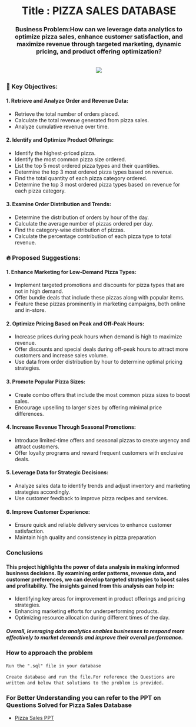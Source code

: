 <h1 align="center">Title : PIZZA SALES DATABASE</h1>

<div align= "center">
    <h3>Business Problem:How can we leverage data analytics to optimize pizza sales, enhance customer satisfaction, and maximize revenue through targeted marketing, dynamic pricing, and product offering optimization?</h3><br>
    <img src=![](https://github.com/Singhyash9009/Pizza-Sales/blob/main/Pizza%20Sales.png)
>
</div>

### 📄 Key Objectives:

#### 1. **Retrieve and Analyze Order and Revenue Data**:

* Retrieve the total number of orders placed.
* Calculate the total revenue generated from pizza sales.
* Analyze cumulative revenue over time.
#### 2. **Identify and Optimize Product Offerings**:

* Identify the highest-priced pizza.
* Identify the most common pizza size ordered.
* List the top 5 most ordered pizza types and their quantities.
* Determine the top 3 most ordered pizza types based on revenue.
* Find the total quantity of each pizza category ordered.
* Determine the top 3 most ordered pizza types based on revenue for each pizza category.
#### 3. **Examine Order Distribution and Trends**:

* Determine the distribution of orders by hour of the day.
* Calculate the average number of pizzas ordered per day.
* Find the category-wise distribution of pizzas.
* Calculate the percentage contribution of each pizza type to total revenue.

### :fire: Proposed Suggestions:

#### 1. **Enhance Marketing for Low-Demand Pizza Types**:

* Implement targeted promotions and discounts for pizza types that are not in high demand.
* Offer bundle deals that include these pizzas along with popular items.
* Feature these pizzas prominently in marketing campaigns, both online and in-store.
#### 2. **Optimize Pricing Based on Peak and Off-Peak Hours**:

* Increase prices during peak hours when demand is high to maximize revenue.
* Offer discounts and special deals during off-peak hours to attract more customers and increase sales volume.
* Use data from order distribution by hour to determine optimal pricing strategies.
#### 3. **Promote Popular Pizza Sizes**:

* Create combo offers that include the most common pizza sizes to boost sales.
* Encourage upselling to larger sizes by offering minimal price differences.
#### 4. **Increase Revenue Through Seasonal Promotions**:

* Introduce limited-time offers and seasonal pizzas to create urgency and attract customers.
* Offer loyalty programs and reward frequent customers with exclusive deals.
#### 5. **Leverage Data for Strategic Decisions**:

* Analyze sales data to identify trends and adjust inventory and marketing strategies accordingly.
* Use customer feedback to improve pizza recipes and services.
#### 6. **Improve Customer Experience**:

* Ensure quick and reliable delivery services to enhance customer satisfaction.
* Maintain high quality and consistency in pizza preparation

### Conclusions
#### This project highlights the power of data analysis in making informed business decisions. By examining order patterns, revenue data, and customer preferences, we can develop targeted strategies to boost sales and profitability. The insights gained from this analysis can help in:

* Identifying key areas for improvement in product offerings and pricing strategies.
* Enhancing marketing efforts for underperforming products.
* Optimizing resource allocation during different times of the day.
##### Overall, leveraging data analytics enables businesses to respond more effectively to market demands and improve their overall performance.



### How to approach the problem
```
Run the ".sql" file in your database
```
```
Create database and run the file.For reference the Questions are written and below that solutions to the problem is provided.
```

### For Better Understanding you can refer to the PPT on Questions Solved for Pizza Sales Database
- <a href="https://github.com/Singhyash9009/Pizza-Sales/blob/main/Pizza%20Sales.pdf">Pizza Sales PPT</a>

